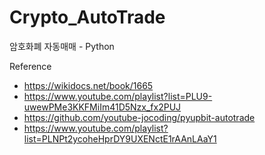 # Crypto_AutoTrade

암호화폐 자동매매 - Python

Reference

- https://wikidocs.net/book/1665
- https://www.youtube.com/playlist?list=PLU9-uwewPMe3KKFMiIm41D5Nzx_fx2PUJ
- https://github.com/youtube-jocoding/pyupbit-autotrade
- https://www.youtube.com/playlist?list=PLNPt2ycoheHprDY9UXENctE1rAAnLAaY1

